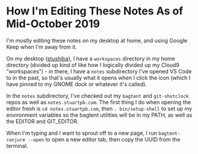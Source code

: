 # How I'm Editing These Notes As of Mid-October 2019

I'm mostly editing these notes on my desktop at home, and using Google Keep when I'm away from it.

On my desktop ([stushiba](c2txf-hdscr-t99xp-4jrjj-beh02)), I have a `workspaces` directory in my home directory (divided up kind of like how I logically divided up my Cloud9 "workspaces") - in there, I have a `notes` subdirectory I've opened VS Code to in the past, so that's usually what it opens when I click the icon (which I have pinned to my GNOME dock or whatever it's called).

In the `notes` subdirectory, I've checked out my `bagtent` and `git-shotclock` repos as well as `notes.stuartpb.com`. The first thing I do when opening the editor fresh is `cd notes.stuartpb.com`, then `. bin/setup-shell` to set up my environment variables so the bagtent utilities will be in my PATH, as well as the EDITOR and GIT_EDITOR.

When I'm typing and I want to sprout off to a new page, I run `bagtent-conjure --open` to open a new editor tab, then copy the UUID from the terminal.
